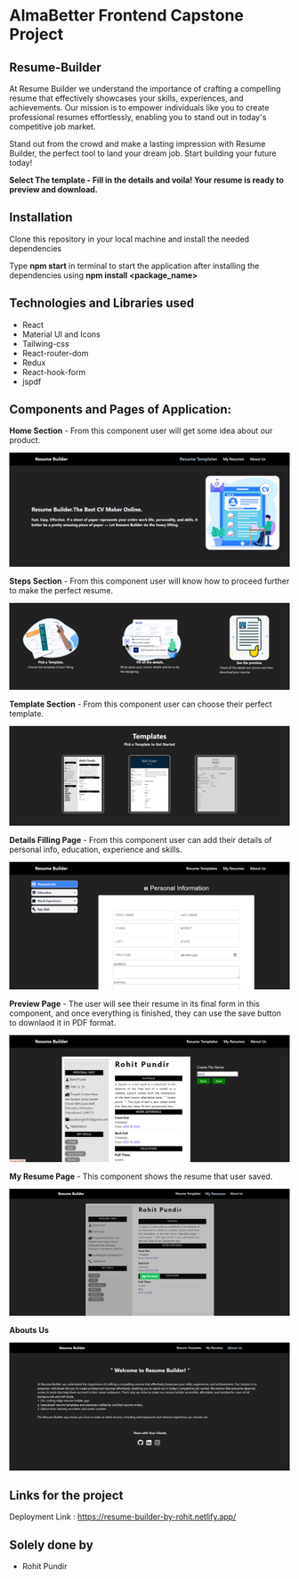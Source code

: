 # AlmaBetter Frontend Capstone Project

## Resume-Builder

At Resume Builder we understand the importance of crafting a compelling resume that effectively showcases your skills, experiences, and achievements. Our mission is to empower individuals like you to create professional resumes effortlessly, enabling you to stand out in today's competitive job market.

Stand out from the crowd and make a lasting impression with Resume Builder, the perfect tool to land your dream job. Start building your future today!

**Select The template - Fill in the details and voila! Your resume is ready to preview and download.**

## Installation

Clone this repository in your local machine and install the needed dependencies

Type **npm start** in terminal to start the application after installing the dependencies using **npm install <package_name>**

## Technologies and Libraries used

- React
- Material UI and Icons
- Tailwing-css
- React-router-dom
- Redux
- React-hook-form
- jspdf

## Components and Pages of Application:

**Home Section** - From this component user will get some idea about our product.

![home section](/ReadmeImg/Home.png)

**Steps Section** - From this component user will know how to proceed further to make the perfect resume.

![steps section](/ReadmeImg/Steps.png)

**Template Section** - From this component user can choose their perfect template.

![template Section](/ReadmeImg/TempleteSecction.png)

**Details Filling Page** - From this component user can add their details of personal info, education, experience and skills.

![perosnal](/ReadmeImg/PersonalDetail.png)

**Preview Page** - The user will see their resume in its final form in this component, and once everything is finished, they can use the save button to downlaod it in PDF format.

![preview](/ReadmeImg/Preview.png)

**My Resume Page** - This component shows the resume that user saved.

![myresume page](/ReadmeImg/MyResume.png)

**Abouts Us**

![About Us](/ReadmeImg/AboutUs.png)

## Links for the project

Deployment Link : https://resume-builder-by-rohit.netlify.app/

## Solely done by

- Rohit Pundir
